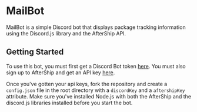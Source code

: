 # MailBot
MailBot is a simple Discord bot that displays package tracking information using the Discord.js library and the AfterShip API.

## Getting Started
To use this bot, you must first get a Discord Bot token [here](https://discord.com/developers/applications). You must also sign up to AfterShip and get an API key [here](https://admin.aftership.com/settings/api-keys).

Once you've gotten your api keys, fork the repository and create a `config.json` file in the root directory with a `discordKey` and a `aftershipKey` attribute. Make sure you've installed Node.js with both the AfterShip and the discord.js libraries installed before you start the bot.